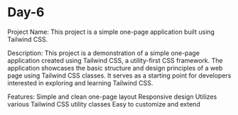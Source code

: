 # Day-6
Project Name:
This project is a simple one-page application built using Tailwind CSS.

Description:
This project is a demonstration of a simple one-page application created using Tailwind CSS, a utility-first CSS framework. The application showcases the basic structure and design principles of a web page using Tailwind CSS classes. It serves as a starting point for developers interested in exploring and learning Tailwind CSS.

Features:
  Simple and clean one-page layout
  Responsive design
  Utilizes various Tailwind CSS utility classes
  Easy to customize and extend
